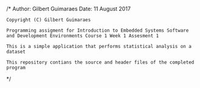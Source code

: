 /*	Author: Gilbert Guimaraes
	Date: 11 August 2017
	
	Copyright (C) Gilbert Guimaraes
	
	Programming assigment for Introduction to Embedded Systems Software 
	and Development Environments Course 1 Week 1 Assesment 1
	
	This is a simple application that performs statistical analysis on a dataset
	
	This repository contians the source and header files of the completed 
	program
*/
